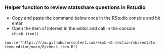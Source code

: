 ### Helper function to review statsshare questions in Rstudio

* Copy and paste the command below once in the RStudio console and hit enter. 
* Open the item of interest in the editor and call in the console `check_item()`.  

```
source("https://raw.githubusercontent.com/essb-mt-section/sharestats-item-editor/main/R/check_item.R")
```

